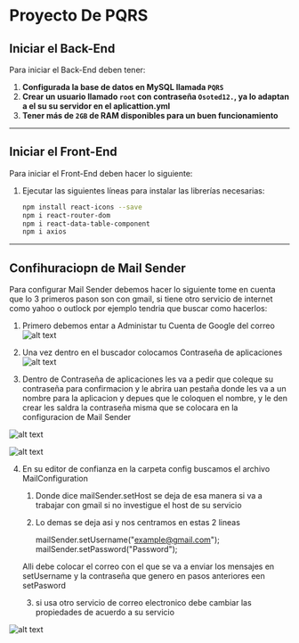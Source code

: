 # Proyecto De PQRS


## Iniciar el Back-End

Para iniciar el Back-End deben tener:

1. **Configurada la base de datos en MySQL llamada `PQRS`**
2. **Crear un usuario llamado `root` con contraseña `Osoted12.`, ya lo adaptan a el su su servidor en el aplicattion.yml**
3. **Tener más de `2GB` de RAM disponibles para un buen funcionamiento**

---

## Iniciar el Front-End

Para iniciar el Front-End deben hacer lo siguiente:

1. Ejecutar las siguientes líneas para instalar las librerías necesarias:

    ```sh
    npm install react-icons --save
    npm i react-router-dom
    npm i react-data-table-component
    npm i axios
    ```
---

## Confihuraciopn de Mail Sender

Para configurar Mail Sender debemos hacer lo siguiente tome en cuenta que lo 3 primeros pason son con gmail, si tiene otro servicio de internet como yahoo o outlock por ejemplo tendria que buscar como hacerlos: 

1. Primero debemos entar a Administar tu Cuenta de Google del correo 
![alt text](<Imagen de WhatsApp 2024-06-21 a las 14.13.49_d1e87d3e.jpg>)

2. Una vez dentro en el buscador colocamos Contraseña de aplicaciones
![alt text](<Imagen de WhatsApp 2024-06-21 a las 14.15.05_c4c4436b.jpg>)

3. Dentro de Contraseña de aplicaciones les va a pedir que coleque su contraseña para confirmacion y le abrira uan pestaña donde les va a un nombre para la aplicacion y depues que le coloquen el nombre, y le den crear les saldra la contraseña misma que se colocara en la configuracion de Mail Sender

![alt text](<Imagen de WhatsApp 2024-06-21 a las 14.16.09_6f1a761d.jpg>)

![alt text](<Imagen de WhatsApp 2024-06-21 a las 14.16.29_b049bae4.jpg>)

4. En su editor de confianza en la carpeta config buscamos el archivo MailConfiguration 

    1. Donde dice mailSender.setHost se deja de esa manera si va a trabajar con gmail si no investigue el host de su servicio

    2. Lo demas se deja asi y nos centramos en estas 2 lineas 

        mailSender.setUsername("example@gmail.com");
        mailSender.setPassword("Password");
      
      Alli debe colocar el correo con el que se va a enviar los mensajes en setUsername y la contraseña que genero en pasos anteriores een setPasword   

      3. si usa otro servicio de correo electronico debe cambiar las propiedades de acuerdo a su servicio  

![alt text](image.png)

